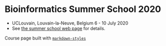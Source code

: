# Bioinformatics Summer School 2020

- UCLouvain, Louvain-la-Neuve, Belgium
 6 - 10 July 2020
- See [the summer school web page](https://uclouvain-cbio.github.io/BSS2020) for details.

Course page built with [`markdown-styles`](http://mixu.net/markdown-styles/)

